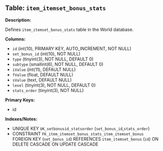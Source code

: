 ## Table: `item_itemset_bonus_stats`

**Description:**

Defines `item_itemset_bonus_stats` table in the World database.

**Columns:**
- `id` (int(10), PRIMARY KEY, AUTO_INCREMENT, NOT NULL)
- `set_bonus_id` (int(10), NOT NULL)
- `type` (tinyint(3), NOT NULL, DEFAULT 0)
- `subtype` (smallint(6), NOT NULL, DEFAULT 0)
- `iValue` (int(11), DEFAULT NULL)
- `fValue` (float, DEFAULT NULL)
- `sValue` (text, DEFAULT NULL)
- `level` (tinyint(3), NOT NULL, DEFAULT 0)
- `stats_order` (tinyint(3), NOT NULL)

**Primary Keys:**
- id

**Indexes/Notes:**
- UNIQUE KEY `UK_setbonusid_statsorder` (`set_bonus_id`,`stats_order`)
- CONSTRAINT `FK_item_itemset_bonus_stats_item_itemset_bonus` FOREIGN KEY (`set_bonus_id`) REFERENCES `item_itemset_bonus` (`id`) ON DELETE CASCADE ON UPDATE CASCADE